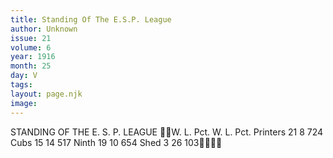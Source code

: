 ```yaml
---
title: Standing Of The E.S.P. League
author: Unknown
issue: 21
volume: 6
year: 1916
month: 25
day: V
tags:
layout: page.njk
image:
---
```

STANDING OF THE E. S. P. LEAGUE W. L. Pct. W. L. Pct. Printers 21 8 724 Cubs 15 14 517 Ninth 19 10 654 Shed 3 26 103
